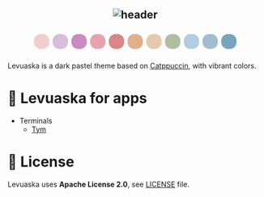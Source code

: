 <h2 align="center">
  <img src="https://github.com/levuaska.png" height="200" alt="header"/>
  
  <br>
  <br>
  
  <img src="https://raw.githubusercontent.com/levuaska/levuaska/dev/assets/colors/flamingo.png" height="32" width="32"/>
  <img src="https://raw.githubusercontent.com/levuaska/levuaska/dev/assets/colors/mauve.png" height="32" width="32"/>
  <img src="https://raw.githubusercontent.com/levuaska/levuaska/dev/assets/colors/pink.png" height="32" width="32"/>
  <img src="https://raw.githubusercontent.com/levuaska/levuaska/dev/assets/colors/maroon.png" height="32" width="32"/>
  <img src="https://raw.githubusercontent.com/levuaska/levuaska/dev/assets/colors/red.png" height="32" width="32"/>
  <img src="https://raw.githubusercontent.com/levuaska/levuaska/dev/assets/colors/peach.png" height="32" width="32"/>
  <img src="https://raw.githubusercontent.com/levuaska/levuaska/dev/assets/colors/yellow.png" height="32" width="32"/>
  <img src="https://raw.githubusercontent.com/levuaska/levuaska/dev/assets/colors/green.png" height="32" width="32"/>
  <img src="https://raw.githubusercontent.com/levuaska/levuaska/dev/assets/colors/teal.png" height="32" width="32"/>
  <img src="https://raw.githubusercontent.com/levuaska/levuaska/dev/assets/colors/blue.png" height="32" width="32"/>
  <img src="https://raw.githubusercontent.com/levuaska/levuaska/dev/assets/colors/sky.png" height="32" width="32"/>
</h2>

Levuaska is a dark pastel theme based on [Catppuccin](https://github.com/catppuccin/catppuccin), with vibrant colors.

<h1>🌌 Levuaska for apps</h1>

- Terminals
  - [Tym](https://github.com/levuaska/tym)

<h1>📜 License</h1>

Levuaska uses **Apache License 2.0**, see [LICENSE](https://github.com/levuaska/levuaska/blob/main/LICENSE) file.
